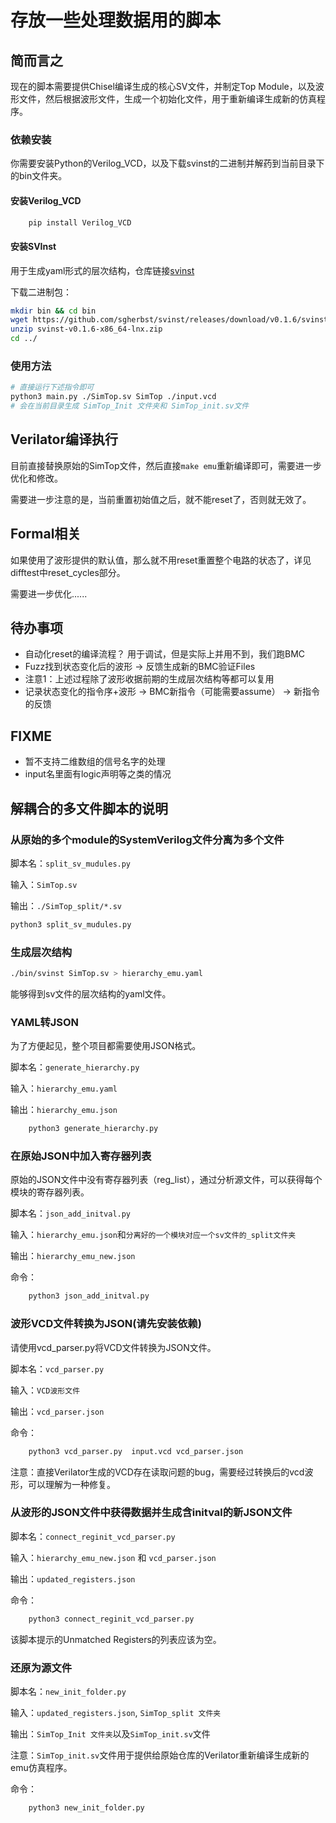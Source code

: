 # 存放一些处理数据用的脚本

## 简而言之
现在的脚本需要提供Chisel编译生成的核心SV文件，并制定Top Module，以及波形文件，然后根据波形文件，生成一个初始化文件，用于重新编译生成新的仿真程序。

### 依赖安装
你需要安装Python的Verilog_VCD，以及下载svinst的二进制并解药到当前目录下的bin文件夹。
#### 安装Verilog_VCD
```bash
    pip install Verilog_VCD
```
#### 安装SVInst

用于生成yaml形式的层次结构，仓库链接[svinst](https://github.com/sgherbst/svinst)

下载二进制包：

```bash
mkdir bin && cd bin
wget https://github.com/sgherbst/svinst/releases/download/v0.1.6/svinst-v0.1.6-x86_64-lnx.zip
unzip svinst-v0.1.6-x86_64-lnx.zip
cd ../
```

### 使用方法
```bash
# 直接运行下述指令即可
python3 main.py ./SimTop.sv SimTop ./input.vcd
# 会在当前目录生成 SimTop_Init 文件夹和 SimTop_init.sv文件
```

## Verilator编译执行

目前直接替换原始的SimTop文件，然后直接`make emu`重新编译即可，需要进一步优化和修改。

需要进一步注意的是，当前重置初始值之后，就不能reset了，否则就无效了。

## Formal相关

如果使用了波形提供的默认值，那么就不用reset重置整个电路的状态了，详见difftest中reset_cycles部分。

需要进一步优化......

## 待办事项

- 自动化reset的编译流程？ 用于调试，但是实际上并用不到，我们跑BMC
- Fuzz找到状态变化后的波形 -> 反馈生成新的BMC验证Files
- 注意1：上述过程除了波形收据前期的生成层次结构等都可以复用
- 记录状态变化的指令序+波形 -> BMC新指令（可能需要assume） ->  新指令的反馈

## FIXME

- 暂不支持二维数组的信号名字的处理
- input名里面有logic声明等之类的情况

## 解耦合的多文件脚本的说明

### 从原始的多个module的SystemVerilog文件分离为多个文件

脚本名：`split_sv_mudules.py`

输入：`SimTop.sv`

输出：`./SimTop_split/*.sv`


```bash
python3 split_sv_mudules.py
```

### 生成层次结构

```bash
./bin/svinst SimTop.sv > hierarchy_emu.yaml
```

能够得到sv文件的层次结构的yaml文件。

### YAML转JSON

为了方便起见，整个项目都需要使用JSON格式。

脚本名：`generate_hierarchy.py`

输入：`hierarchy_emu.yaml`

输出：`hierarchy_emu.json`

```bash
    python3 generate_hierarchy.py
```

### 在原始JSON中加入寄存器列表

原始的JSON文件中没有寄存器列表（reg_list），通过分析源文件，可以获得每个模块的寄存器列表。

脚本名：`json_add_initval.py`

输入：`hierarchy_emu.json`和`分离好的一个模块对应一个sv文件的_split文件夹`

输出：`hierarchy_emu_new.json`

命令：

```bash
    python3 json_add_initval.py
```

### 波形VCD文件转换为JSON(请先安装依赖)

请使用vcd_parser.py将VCD文件转换为JSON文件。

脚本名：`vcd_parser.py`

输入：`VCD波形文件`

输出：`vcd_parser.json`

命令：

```bash
    python3 vcd_parser.py  input.vcd vcd_parser.json
```

注意：直接Verilator生成的VCD存在读取问题的bug，需要经过转换后的vcd波形，可以理解为一种修复。

### 从波形的JSON文件中获得数据并生成含initval的新JSON文件

脚本名：`connect_reginit_vcd_parser.py`

输入：`hierarchy_emu_new.json` 和 `vcd_parser.json`

输出：`updated_registers.json`

命令：

```bash
    python3 connect_reginit_vcd_parser.py
```

该脚本提示的Unmatched Registers的列表应该为空。

### 还原为源文件

脚本名：`new_init_folder.py`

输入：`updated_registers.json`, `SimTop_split 文件夹`

输出：`SimTop_Init 文件夹`以及`SimTop_init.sv`文件

注意：`SimTop_init.sv`文件用于提供给原始仓库的Verilator重新编译生成新的emu仿真程序。

命令：

```bash
    python3 new_init_folder.py
```
